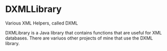 DXMLLibrary
===========

Various XML Helpers, called DXML

DXMLibrary is a Java library that contains functions that are useful for XML databases.
There are variuos other projects of mine that use the DXML library.
